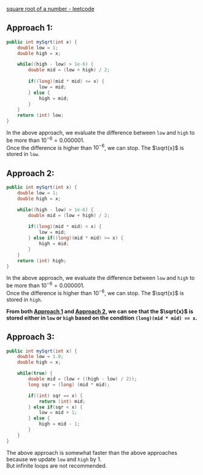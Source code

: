 [square root of a number - leetcode](https://leetcode.com/problems/sqrtx/)

## Approach 1:

```java
public int mySqrt(int x) {
    double low = 1;
    double high = x;

    while((high - low) > 1e-6) {
        double mid = (low + high) / 2;
    
        if((long)(mid * mid) <= x) {
            low = mid;
        } else {
            high = mid;
        }
    }
    return (int) low;
}
```

In the above approach, we evaluate the difference between `low` and `high` to be more than $10^{-6} = 0.000001$.  
Once the difference is higher than $10^{-6}$, we can stop. The $\sqrt{x}$ is stored in `low`.

## Approach 2:

```java
public int mySqrt(int x) {
    double low = 1;
    double high = x;

    while((high - low) > 1e-6) {
        double mid = (low + high) / 2;
    
        if((long)(mid * mid) < x) {
            low = mid;
        } else if((long)(mid * mid) >= x) {
            high = mid;
        }
    }
    return (int) high;
}
```

In the above approach, we evaluate the difference between `low` and `high` to be more than $10^{-6} = 0.000001$.  
Once the difference is higher than $10^{-6}$, we can stop. The $\sqrt{x}$ is stored in `high`.

**From both [Approach 1](#approach-1) and [Approach 2](#approach-2), we can see that the $\sqrt{x}$ is stored either in `low` or `high` based on the condition `(long)(mid * mid) == x`.**

## Approach 3:

```java
public int mySqrt(int x) {
    double low = 1.0;
    double high = x;

    while(true) {
        double mid = (low + ((high - low) / 2));
        long sqr = (long) (mid * mid);

        if((int) sqr == x) {
            return (int) mid;
        } else if(sqr < x) {
            low = mid + 1;
        } else {
            high = mid - 1;
        }   
    }
}
```

The above approach is somewhat faster than the above approaches because we update `low` and `high` by 1.  
But infinite loops are not recommended.